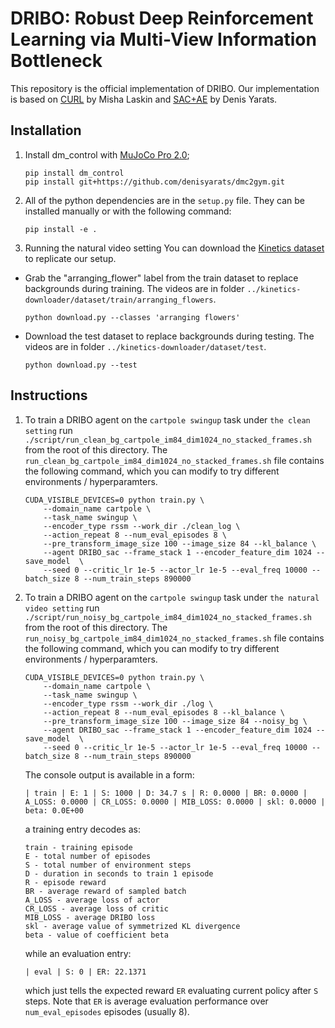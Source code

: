 # DRIBO: Robust Deep Reinforcement Learning via Multi-View Information Bottleneck

This repository is the official implementation of DRIBO. Our implementation is based on [CURL](https://github.com/MishaLaskin/curl) by Misha Laskin and [SAC+AE](https://github.com/denisyarats/pytorch_sac_ae) by Denis Yarats.

## Installation
1. Install dm_control with [MuJoCo Pro 2.0](http://www.mujoco.org/);
    ```
    pip install dm_control
    pip install git+https://github.com/denisyarats/dmc2gym.git
    ```

2. All of the python dependencies are in the `setup.py` file. They can be installed manually or with the following command:
    ```
    pip install -e .
    ```

3. Running the natural video setting
You can download the [Kinetics
dataset](https://github.com/Showmax/kinetics-downloader) to replicate our setup.
* Grab the "arranging_flower" label from the train dataset to replace backgrounds during training. The videos are in folder `../kinetics-downloader/dataset/train/arranging_flowers`.
    ```
    python download.py --classes 'arranging flowers'
    ```
* Download the test dataset to replace backgrounds during testing. The videos are in folder `../kinetics-downloader/dataset/test`.
    ```
    python download.py --test
    ```

## Instructions
1. To train a DRIBO agent on the `cartpole swingup` task under `the clean setting` run `./script/run_clean_bg_cartpole_im84_dim1024_no_stacked_frames.sh` from the root of this directory. The `run_clean_bg_cartpole_im84_dim1024_no_stacked_frames.sh` file contains the following command, which you can modify to try different environments / hyperparamters.

    ```
    CUDA_VISIBLE_DEVICES=0 python train.py \
        --domain_name cartpole \
        --task_name swingup \
        --encoder_type rssm --work_dir ./clean_log \
        --action_repeat 8 --num_eval_episodes 8 \
        --pre_transform_image_size 100 --image_size 84 --kl_balance \
        --agent DRIBO_sac --frame_stack 1 --encoder_feature_dim 1024 --save_model  \
        --seed 0 --critic_lr 1e-5 --actor_lr 1e-5 --eval_freq 10000 --batch_size 8 --num_train_steps 890000
    ```

2. To train a DRIBO agent on the `cartpole swingup` task under `the natural video setting` run `./script/run_noisy_bg_cartpole_im84_dim1024_no_stacked_frames.sh` from the root of this directory. The `run_noisy_bg_cartpole_im84_dim1024_no_stacked_frames.sh` file contains the following command, which you can modify to try different environments / hyperparamters.

    ```
    CUDA_VISIBLE_DEVICES=0 python train.py \
        --domain_name cartpole \
        --task_name swingup \
        --encoder_type rssm --work_dir ./log \
        --action_repeat 8 --num_eval_episodes 8 --kl_balance \
        --pre_transform_image_size 100 --image_size 84 --noisy_bg \
        --agent DRIBO_sac --frame_stack 1 --encoder_feature_dim 1024 --save_model  \
        --seed 0 --critic_lr 1e-5 --actor_lr 1e-5 --eval_freq 10000 --batch_size 8 --num_train_steps 890000
    ```

    The console output is available in a form:
    ```
    | train | E: 1 | S: 1000 | D: 34.7 s | R: 0.0000 | BR: 0.0000 | A_LOSS: 0.0000 | CR_LOSS: 0.0000 | MIB_LOSS: 0.0000 | skl: 0.0000 | beta: 0.0E+00
    ```
    a training entry decodes as:
    ```
    train - training episode
    E - total number of episodes
    S - total number of environment steps
    D - duration in seconds to train 1 episode
    R - episode reward
    BR - average reward of sampled batch
    A_LOSS - average loss of actor
    CR_LOSS - average loss of critic
    MIB_LOSS - average DRIBO loss
    skl - average value of symmetrized KL divergence
    beta - value of coefficient beta
    ```
    while an evaluation entry:
    ```
    | eval | S: 0 | ER: 22.1371
    ```
    which just tells the expected reward `ER` evaluating current policy after `S` steps. Note that `ER` is average evaluation performance over `num_eval_episodes` episodes (usually 8).
